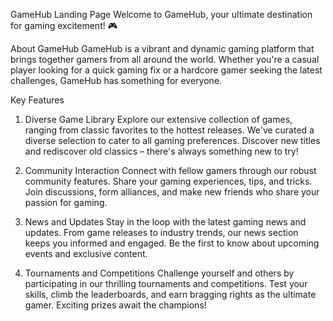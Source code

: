 GameHub Landing Page
Welcome to GameHub, your ultimate destination for gaming excitement! 🎮

About GameHub
GameHub is a vibrant and dynamic gaming platform that brings together gamers from all around the world. Whether you're a casual player looking for a quick gaming fix or a hardcore gamer seeking the latest challenges, GameHub has something for everyone.

Key Features
1. Diverse Game Library
Explore our extensive collection of games, ranging from classic favorites to the hottest releases. We've curated a diverse selection to cater to all gaming preferences. Discover new titles and rediscover old classics – there's always something new to try!

2. Community Interaction
Connect with fellow gamers through our robust community features. Share your gaming experiences, tips, and tricks. Join discussions, form alliances, and make new friends who share your passion for gaming.

3. News and Updates
Stay in the loop with the latest gaming news and updates. From game releases to industry trends, our news section keeps you informed and engaged. Be the first to know about upcoming events and exclusive content.

4. Tournaments and Competitions
Challenge yourself and others by participating in our thrilling tournaments and competitions. Test your skills, climb the leaderboards, and earn bragging rights as the ultimate gamer. Exciting prizes await the champions!
